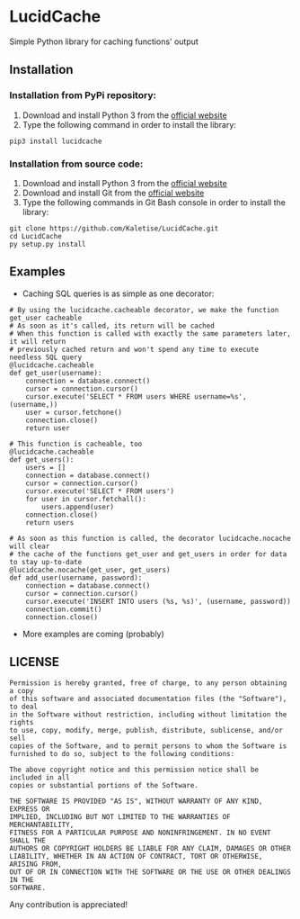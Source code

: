 # LucidCache
Simple Python library for caching functions' output

## Installation
### Installation from PyPi repository:
1. Download and install Python 3 from the [official website](https://www.python.org)
2. Type the following command in order to install the library:
```
pip3 install lucidcache
```

### Installation from source code:
1. Download and install Python 3 from the [official website](https://www.python.org)
2. Download and install Git from the [official website](https://git-scm.com/)
3. Type the following commands in Git Bash console in order to install the library:
```
git clone https://github.com/Kaletise/LucidCache.git
cd LucidCache
py setup.py install
```

## Examples
* Caching SQL queries is as simple as one decorator:
```
# By using the lucidcache.cacheable decorator, we make the function get_user cacheable
# As soon as it's called, its return will be cached
# When this function is called with exactly the same parameters later, it will return
# previously cached return and won't spend any time to execute needless SQL query
@lucidcache.cacheable
def get_user(username):
    connection = database.connect()
    cursor = connection.cursor()
    cursor.execute('SELECT * FROM users WHERE username=%s', (username,))
    user = cursor.fetchone()
    connection.close()
    return user

# This function is cacheable, too
@lucidcache.cacheable
def get_users():
    users = []
    connection = database.connect()
    cursor = connection.cursor()
    cursor.execute('SELECT * FROM users')
    for user in cursor.fetchall():
        users.append(user)
    connection.close()
    return users

# As soon as this function is called, the decorator lucidcache.nocache will clear
# the cache of the functions get_user and get_users in order for data to stay up-to-date
@lucidcache.nocache(get_user, get_users)
def add_user(username, password):
    connection = database.connect()
    cursor = connection.cursor()
    cursor.execute('INSERT INTO users (%s, %s)', (username, password))
    connection.commit()
    connection.close()
```
* More examples are coming (probably)

## LICENSE
```
Permission is hereby granted, free of charge, to any person obtaining a copy
of this software and associated documentation files (the "Software"), to deal
in the Software without restriction, including without limitation the rights
to use, copy, modify, merge, publish, distribute, sublicense, and/or sell
copies of the Software, and to permit persons to whom the Software is
furnished to do so, subject to the following conditions:

The above copyright notice and this permission notice shall be included in all
copies or substantial portions of the Software.

THE SOFTWARE IS PROVIDED "AS IS", WITHOUT WARRANTY OF ANY KIND, EXPRESS OR
IMPLIED, INCLUDING BUT NOT LIMITED TO THE WARRANTIES OF MERCHANTABILITY,
FITNESS FOR A PARTICULAR PURPOSE AND NONINFRINGEMENT. IN NO EVENT SHALL THE
AUTHORS OR COPYRIGHT HOLDERS BE LIABLE FOR ANY CLAIM, DAMAGES OR OTHER
LIABILITY, WHETHER IN AN ACTION OF CONTRACT, TORT OR OTHERWISE, ARISING FROM,
OUT OF OR IN CONNECTION WITH THE SOFTWARE OR THE USE OR OTHER DEALINGS IN THE
SOFTWARE.
```

Any contribution is appreciated!